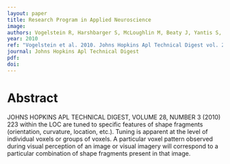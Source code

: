 ```yaml
---
layout: paper
title: Research Program in Applied Neuroscience
image:
authors: Vogelstein R, Harshbarger S, McLoughlin M, Beaty J, Yantis S, Connor C, Thakor N, Priebe C, and Etienne-Cummings R.
year: 2010
ref: "Vogelstein et al. 2010. Johns Hopkins Apl Technical Digest vol. 28, no. 3: 222."
journal: Johns Hopkins Apl Technical Digest
pdf:
doi:
---
```


# Abstract
JOHNS HOPKINS APL TECHNICAL DIGEST, VOLUME 28, NUMBER 3 (2010) 223 within the LOC are tuned to specific features of shape fragments (orientation, curvature, location, etc.). Tuning is apparent at the level of individual voxels or groups of voxels. A particular voxel pattern observed during visual perception of an image or visual imagery will correspond to a particular combination of shape fragments present in that image.
